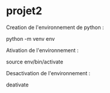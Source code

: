 # projet2
Creation de l'environnement de python : 

python -m venv env 

Ativation de l'environnement : 

source env/bin/activate

Desactivation de l'environnement : 

deativate

